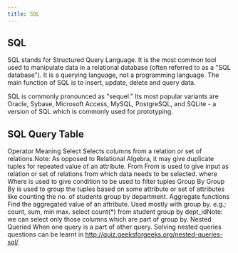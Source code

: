 ```yaml
---
title: SQL
---
```

## SQL

SQL stands for Structured Query Language. It is the most common tool used to manipulate data in a relational database (often referred to as a "SQL database"). It is a querying language, not a programming language. The main function of SQL is to insert, update, delete and query data. 

SQL is commonly pronounced as "sequel." Its most popular variants are Oracle, Sybase, Microsoft Access, MySQL, PostgreSQL, and SQLite - a version of SQL which is commonly used for prototyping.

## SQL Query Table


Operator	Meaning
Select 	Selects columns from a relation or set of relations.Note: As opposed to Relational Algebra, it may give duplicate tuples for repeated value of an attribute.
From	From is used to give input as relation or set of relations from which data needs to be selected.
where	Where is used to give condition to be used to filter tuples
Group By	Group By is used to group the tuples based on some attribute or set of attributes like counting the no. of students group by department.
Aggregate functions	Find the aggregated value of an attribute. Used mostly with group by. e.g.; count, sum, min max. select count(*) from student group by dept_idNote: we can select only those columns which are part of group by.
Nested Queried	When one query is a part of other query. Solving nested queries questions can be learnt in http://quiz.geeksforgeeks.org/nested-queries-sql/
